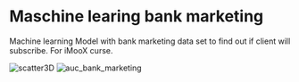 # Maschine learing bank marketing
Machine learning Model with bank marketing data set to find out if client will subscribe.
For iMooX curse.

![scatter3D](https://github.com/Nikola-Prljic/ML_bank_marketing/assets/72382235/beb64d30-d148-4d2f-b9a5-8303dd3842a0)
![auc_bank_marketing](https://github.com/Nikola-Prljic/ML_bank_marketing/assets/72382235/19100db3-3da3-4b98-9f8b-93a906d2c751)
